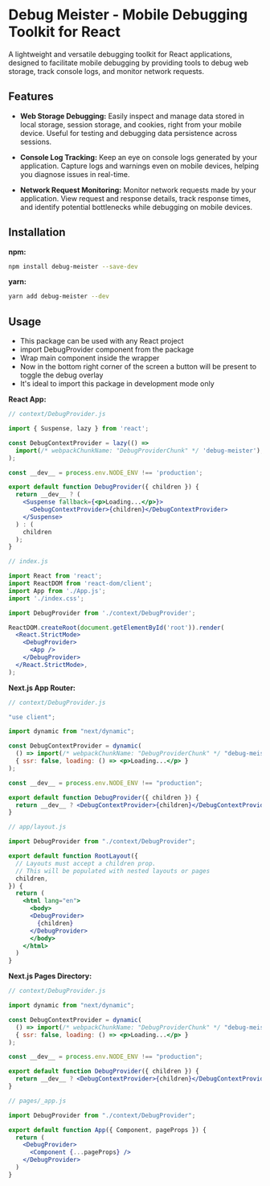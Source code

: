# Debug Meister - Mobile Debugging Toolkit for React

A lightweight and versatile debugging toolkit for React applications, designed to facilitate mobile debugging by providing tools to debug web storage, track console logs, and monitor network requests.

## Features

- **Web Storage Debugging:** Easily inspect and manage data stored in local storage, session storage, and cookies, right from your mobile device. Useful for testing and debugging data persistence across sessions.

- **Console Log Tracking:** Keep an eye on console logs generated by your application. Capture logs and warnings even on mobile devices, helping you diagnose issues in real-time.

- **Network Request Monitoring:** Monitor network requests made by your application. View request and response details, track response times, and identify potential bottlenecks while debugging on mobile devices.

## Installation

**npm:**

```bash
npm install debug-meister --save-dev
```

**yarn:**

```bash
yarn add debug-meister --dev
```

## Usage

- This package can be used with any React project
- import DebugProvider component from the package
- Wrap main <App /> component inside the <DebugProvider /> wrapper
- Now in the bottom right corner of the screen a button will be present to toggle the debug overlay
- It's ideal to import this package in development mode only

**React App:**

```jsx
// context/DebugProvider.js

import { Suspense, lazy } from 'react';

const DebugContextProvider = lazy(() =>
  import(/* webpackChunkName: "DebugProviderChunk" */ 'debug-meister'),
);

const __dev__ = process.env.NODE_ENV !== 'production';

export default function DebugProvider({ children }) {
  return __dev__ ? (
    <Suspense fallback={<p>Loading...</p>}>
      <DebugContextProvider>{children}</DebugContextProvider>
    </Suspense>
  ) : (
    children
  );
}

// index.js

import React from 'react';
import ReactDOM from 'react-dom/client';
import App from './App.js';
import './index.css';

import DebugProvider from './context/DebugProvider';

ReactDOM.createRoot(document.getElementById('root')).render(
  <React.StrictMode>
    <DebugProvider>
      <App />
    </DebugProvider>
  </React.StrictMode>,
);
```

**Next.js App Router:**

```jsx
// context/DebugProvider.js

"use client";

import dynamic from "next/dynamic";

const DebugContextProvider = dynamic(
  () => import(/* webpackChunkName: "DebugProviderChunk" */ "debug-meister"),
  { ssr: false, loading: () => <p>Loading...</p> }
);

const __dev__ = process.env.NODE_ENV !== "production";

export default function DebugProvider({ children }) {
  return __dev__ ? <DebugContextProvider>{children}</DebugContextProvider> : children;
}

// app/layout.js

import DebugProvider from "./context/DebugProvider";

export default function RootLayout({
  // Layouts must accept a children prop.
  // This will be populated with nested layouts or pages
  children,
}) {
  return (
    <html lang="en">
      <body>
      <DebugProvider>
        {children}
      </DebugProvider>
      </body>
    </html>
  )
}
```

**Next.js Pages Directory:**

```jsx
// context/DebugProvider.js

import dynamic from "next/dynamic";

const DebugContextProvider = dynamic(
  () => import(/* webpackChunkName: "DebugProviderChunk" */ "debug-meister"),
  { ssr: false, loading: () => <p>Loading...</p> }
);

const __dev__ = process.env.NODE_ENV !== "production";

export default function DebugProvider({ children }) {
  return __dev__ ? <DebugContextProvider>{children}</DebugContextProvider> : children;
}

// pages/_app.js

import DebugProvider from "./context/DebugProvider";

export default function App({ Component, pageProps }) {
  return (
    <DebugProvider>
      <Component {...pageProps} />
    </DebugProvider>
  )
}
```
